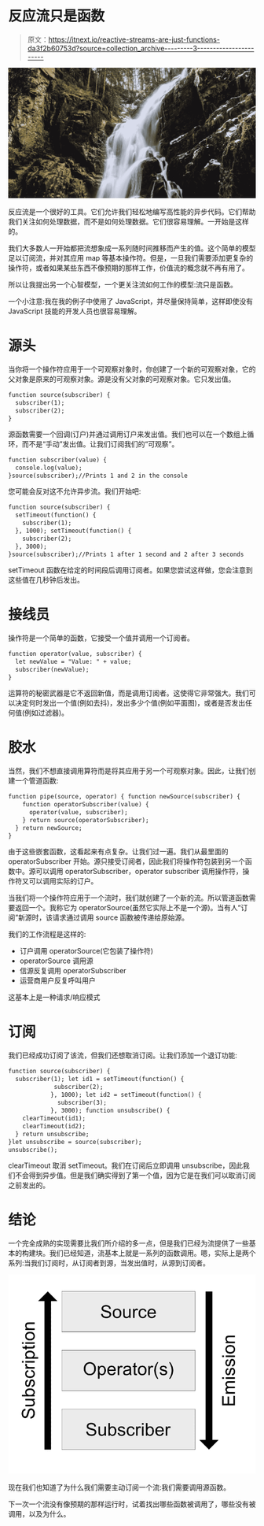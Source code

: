 # 反应流只是函数

> 原文：<https://itnext.io/reactive-streams-are-just-functions-da3f2b60753d?source=collection_archive---------3----------------------->

![](img/f90007be083b2165d80c1719e5160654.png)

反应流是一个很好的工具。它们允许我们轻松地编写高性能的异步代码。它们帮助我们关注如何处理数据，而不是如何处理数据。它们很容易理解。一开始是这样的。

我们大多数人一开始都把流想象成一系列随时间推移而产生的值。这个简单的模型足以订阅流，并对其应用 map 等基本操作符。但是，一旦我们需要添加更复杂的操作符，或者如果某些东西不像预期的那样工作，价值流的概念就不再有用了。

所以让我提出另一个心智模型，一个更关注流如何工作的模型:流只是函数。

一个小注意:我在我的例子中使用了 JavaScript，并尽量保持简单，这样即使没有 JavaScript 技能的开发人员也很容易理解。

# 源头

当你将一个操作符应用于一个可观察对象时，你创建了一个新的可观察对象，它的父对象是原来的可观察对象。源是没有父对象的可观察对象。它只发出值。

```
function source(subscriber) {
  subscriber(1);
  subscriber(2);
}
```

源函数需要一个回调(订户)并通过调用订户来发出值。我们也可以在一个数组上循环，而不是“手动”发出值。让我们订阅我们的“可观察”。

```
function subscriber(value) {
  console.log(value);
}source(subscriber);//Prints 1 and 2 in the console
```

您可能会反对这不允许异步流。我们开始吧:

```
function source(subscriber) {
  setTimeout(function() {
    subscriber(1);
  }, 1000); setTimeout(function() {
    subscriber(2);
  }, 3000);
}source(subscriber);//Prints 1 after 1 second and 2 after 3 seconds
```

setTimeout 函数在给定的时间段后调用订阅者。如果您尝试这样做，您会注意到这些值在几秒钟后发出。

# 接线员

操作符是一个简单的函数，它接受一个值并调用一个订阅者。

```
function operator(value, subscriber) {
  let newValue = "Value: " + value;
  subscriber(newValue);
}
```

运算符的秘密武器是它不返回新值，而是调用订阅者。这使得它非常强大。我们可以决定何时发出一个值(例如去抖)，发出多少个值(例如平面图)，或者是否发出任何值(例如过滤器)。

# 胶水

当然，我们不想直接调用算符而是将其应用于另一个可观察对象。因此，让我们创建一个管道函数:

```
function pipe(source, operator) { function newSource(subscriber) {
    function operatorSubscriber(value) {
      operator(value, subscriber);
    } return source(operatorSubscriber);
  } return newSource;
}
```

由于这些嵌套函数，这看起来有点复杂。让我们过一遍。我们从最里面的 operatorSubscriber 开始。源只接受订阅者，因此我们将操作符包装到另一个函数中。源可以调用 operatorSubscriber，operator subscriber 调用操作符，操作符又可以调用实际的订户。

当我们将一个操作符应用于一个流时，我们就创建了一个新的流。所以管道函数需要返回一个。我称它为 operatorSource(虽然它实际上不是一个源)。当有人“订阅”新源时，该请求通过调用 source 函数被传递给原始源。

我们的工作流程是这样的:

*   订户调用 operatorSource(它包装了操作符)
*   operatorSource 调用源
*   信源反复调用 operatorSubscriber
*   运营商用户反复呼叫用户

这基本上是一种请求/响应模式

# 订阅

我们已经成功订阅了该流，但我们还想取消订阅。让我们添加一个退订功能:

```
function source(subscriber) {
  subscriber(1); let id1 = setTimeout(function() {
             subscriber(2);
            }, 1000); let id2 = setTimeout(function() {
              subscriber(3);
            }, 3000); function unsubscribe() {
    clearTimeout(id1);
    clearTimeout(id2);
  } return unsubscribe;
}let unsubscribe = source(subscriber);
unsubscribe();
```

clearTimeout 取消 setTimeout。我们在订阅后立即调用 unsubscribe，因此我们不会得到异步值。但是我们确实得到了第一个值，因为它是在我们可以取消订阅之前发出的。

# 结论

一个完全成熟的实现需要比我们所介绍的多一点，但是我们已经为流提供了一些基本的构建块。我们已经知道，流基本上就是一系列的函数调用。嗯，实际上是两个系列:当我们订阅时，从订阅者到源，当发出值时，从源到订阅者。

![](img/24bd26eb1f88a10c9116dd9dae37255b.png)

现在我们也知道了为什么我们需要主动订阅一个流:我们需要调用源函数。

下一次一个流没有像预期的那样运行时，试着找出哪些函数被调用了，哪些没有被调用，以及为什么。
